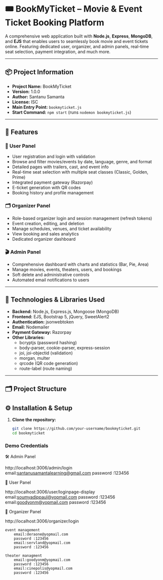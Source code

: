 # 🎟️ BookMyTicket – Movie & Event Ticket Booking Platform

A comprehensive web application built with **Node.js**, **Express**, **MongoDB**, and **EJS** that enables users to seamlessly book movie and event tickets online. Featuring dedicated user, organizer, and admin panels, real-time seat selection, payment integration, and much more.

---

## 📦 Project Information

- **Project Name:** BookMyTicket
- **Version:** 1.0.0
- **Author:** Santanu Samanta
- **License:** ISC
- **Main Entry Point:** `bookmyticket.js`
- **Start Command:** `npm start` (runs `nodemon bookmyticket.js`)

---

## 🚀 Features

### 👥 User Panel
- User registration and login with validation
- Browse and filter movies/events by date, language, genre, and format
- Detailed pages with trailers, cast, and event info
- Real-time seat selection with multiple seat classes (Classic, Golden, Prime)
- Integrated payment gateway (Razorpay)
- E-ticket generation with QR codes
- Booking history and profile management

### 🗂 Organizer Panel
- Role-based organizer login and session management (refresh tokens)
- Event creation, editing, and deletion
- Manage schedules, venues, and ticket availability
- View booking and sales analytics
- Dedicated organizer dashboard

### 🎬 Admin Panel
- Comprehensive dashboard with charts and statistics (Bar, Pie, Area)
- Manage movies, events, theaters, users, and bookings
- Soft delete and administrative controls
- Automated email notifications to users

---

## 🧰 Technologies & Libraries Used

- **Backend:** Node.js, Express.js, Mongoose (MongoDB)
- **Frontend:** EJS, Bootstrap 5, jQuery, SweetAlert2
- **Authentication:** jsonwebtoken
- **Email:** Nodemailer
- **Payment Gateway:** Razorpay
- **Other Libraries:**
  - bcryptjs (password hashing)
  - body-parser, cookie-parser, express-session
  - joi, joi-objectid (validation)
  - morgan, multer
  - qrcode (QR code generation)
  - route-label (route naming)

---
## 🗂️ Project Structure


## ⚙️ Installation & Setup

1. **Clone the repository:**
   ```bash
   git clone https://github.com/your-username/bookmyticket.git
   cd bookmyticket

### Demo Credentials

🛠 Admin Panel

  http://localhost:3006/admin/login
    email:santanusamantalearning@gmail.com
    password :123456

👤 User Panel

  http://localhost:3006/user/loginpage-display
    email:soumyadippaul@yopmail.com
    password :123456
    email:goodyonm@yopmail.com
    password :123456

🎫 Organizer Panel

   http://localhost:3006/organizer/login
 
    event management
        email:deraone@yopmail.com
        password :123456
        email:servland@yopmail.com
        password :123456

    theater managment
        email:goodyonm@yopmail.com
        password :123456
        email:cinepolis@yopmail.com
        password :123456
